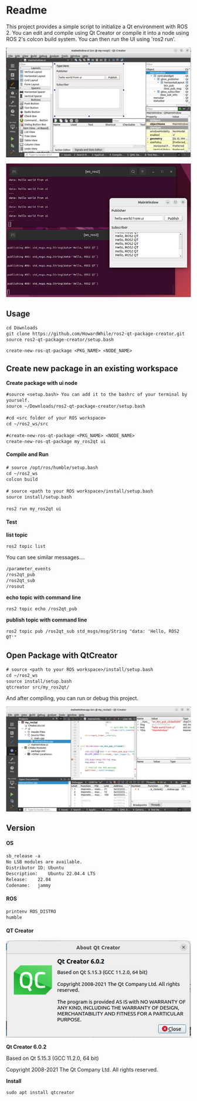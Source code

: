 # Readme

This project provides a simple script to initialize a Qt environment with ROS 2. You can edit and compile using Qt Creator or compile it into a node using ROS 2's colcon build system. You can then run the UI using 'ros2 run'.

![image-20240405143746778](./pic/readme/image-20240405143746778.png)

![image-20240405142604963](./pic/readme/image-20240405142604963.png)

## Usage

```shell
cd Downloads
git clone https://github.com/HowardWhile/ros2-qt-package-creator.git
source ros2-qt-package-creator/setup.bash
```

```shell
create-new-ros-qt-package <PKG_NAME> <NODE_NAME>
```



## Create new package in an existing workspace

**Create package with ui node**

```shell
#source <setup.bash> You can add it to the bashrc of your terminal by yourself.
source ~/Downloads/ros2-qt-package-creator/setup.bash

#cd <src folder of your ROS workspace>
cd ~/ros2_ws/src

#create-new-ros-qt-package <PKG_NAME> <NODE_NAME>
create-new-ros-qt-package my_ros2qt ui
```

#### **Compile and Run**

```shell
# source /opt/ros/humble/setup.bash
cd ~/ros2_ws
colcon build

# source <path to your ROS workspace>/install/setup.bash
source install/setup.bash

ros2 run my_ros2qt ui
```

#### **Test**

**list topic**

```shell
ros2 topic list
```

You can see similar messages....

```shell
/parameter_events
/ros2qt_pub
/ros2qt_sub
/rosout
```

**echo topic with command line**

```shell
ros2 topic echo /ros2qt_pub
```

**publish topic with command line**

```shell
ros2 topic pub /ros2qt_sub std_msgs/msg/String "data: 'Hello, ROS2 QT'"
```



## Open Package with QtCreator

```shell
# source <path to your ROS workspace>/install/setup.bash
cd ~/ros2_ws
source install/setup.bash
qtcreator src/my_ros2qt/
```

And after compiling, you can run or debug this project.

![image-20240405152527021](./pic/readme/image-20240405152527021.png)

## Version

#### OS

```shell
sb_release -a
No LSB modules are available.
Distributor ID:	Ubuntu
Description:	Ubuntu 22.04.4 LTS
Release:	22.04
Codename:	jammy
```

#### ROS

```shell
printenv ROS_DISTRO
humble
```

#### QT Creator

![image-20240405152656533](./pic/readme/image-20240405152656533.png)

**Qt Creator 6.0.2**

Based on Qt 5.15.3 (GCC 11.2.0, 64 bit)

Copyright 2008-2021 The Qt Company Ltd. All rights reserved.

**Install**

```shell
sudo apt install qtcreator
```




